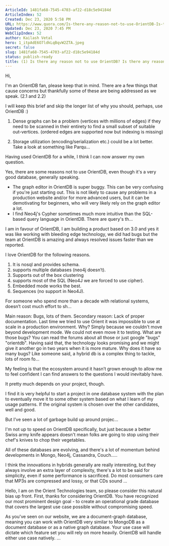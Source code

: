 ```yaml
---
ArticleId: 1481fa68-7545-4703-af22-d18c5e94184d
ArticleIndex: 52
Created: Dec 23, 2020 5:58 PM
URL: https://www.quora.com/Is-there-any-reason-not-to-use-OrientDB-Is-there-any-reason-to-opt-for-MongoDB-or-Neo4j
Updated: Dec 23, 2020 7:45 PM
WebClipIndex: 52
author: Kailash Vetal
hero: 1_itpAdE6O7ldkLqBqvW2ZTA.jpeg
secret: false
slug: 1481fa68-7545-4703-af22-d18c5e94184d
status: publish-ready
title: (1) Is there any reason not to use OrientDB? Is there any reason to opt for MongoDB or Neo4j? - Quora
---
```

Hi,

I'm an OrientDB fan, please keep that in mind. There are a few things that cause concerns but thankfully some of these are being addressed as we speak. (2.1 and 2.2)

I will keep this brief and skip the longer list of why you should, perhaps, use OrientDB :)

1. Dense graphs can be a problem (vertices with millions of edges) if they need to be scanned in their entirety to find a small subset of suitable out-vertices. (ordered edges are supported now but indexing is missing)

2. Storage utilization (encoding/serialization etc.) could be a lot better. Take a look at something like Parqu...

Having used OrientDB for a while, I think I can now answer my own question.

Yes, there are some reasons not to use OrientDB, even though it's a very good database, generally speaking.

- The graph editor in OrientDB is super buggy. This can be very confusing if you're just starting out. This is not likely to cause any problems in a production website and/or for more advanced users, but it can be demotivating for beginners, who will very likely rely on the graph editor a lot.
- I find Neo4j's Cypher sometimes much more intuitive than the SQL-based query language in OrientDB. There are query's th...

I am in favour of OrientDB, I am building a product based on 3.0 and yes it was like working with bleeding edge technology, we did had bugs but the team at OrientDB is amazing and always resolved issues faster than we reported.

I love OrientDB for the following reasons.

1. It is nosql and provides schema.
2. supports multiple databases (neo4j doesn’t).
3. Supports out of the box clustering
4. supports most of the SQL (Neo4J we are forced to use cipher).
5. Embedded mode works the best.
6. Sequences (no support in Neo4J).

For someone who spend more than a decade with relational systems, doesn’t cost much effort to sh...

Main reason: Bugs, lots of them. Secondary reason: Lack of proper documentation.
Last time we tried to use Orient it was impossible to use at scale in a production environment.
Why? Simply because we couldn't move beyond development mode. We could not even move it to testing.
What are those bugs?
You can read the forums about all those or just google "bugs" "orientdb".
Having said that, the technology looks promising and we might give it another go in two years when it is more mature.
Why does it have so many bugs?
Like someone said, a hybrid db is a complex thing to tackle, lots of room fo...

My feeling is that the ecosystem around it hasn’t grown enough to allow me to feel confident I can find answers to the questions I would inevitably have.

It pretty much depends on your project, though.

I find it is very helpful to start a project in one database system with the plan to eventually move it to some other system based on what I learn of my usage patterns. If the original system is chosen over the other candidates, well and good.

But I’ve seen a lot of garbage build up around projec...

I'm not up to speed on OrientDB specifically, but just because a better Swiss army knife appears doesn't mean folks are going to stop using their chef's knives to chop their vegetables.

All of these databases are evolving, and there's a lot of momentum behind developments in Mongo, Neo4j, Cassandra, Couch.....

I think the innovations in hybrids generally are really interesting, but they always involve an extra layer of complexity, there's a lot to be said for simplicity, even if some performance is sacrificed. Do most consumers care that MP3s are compressed and lossy, or that CDs sound ...

Hello,
I am on the Orient Technologies team, so please consider this natural bias up front. First, thanks for considering OrientDB. You have recognized our most prominent design goal - to create an operational grade database that covers the largest use case possible without compromising speed.

As you've seen on our website, we are a document-graph database, meaning you can work with OrientDB very similar to MongoDB as a document database or as a native graph database. Your use case will dictate which feature set you will rely on more heavily. OrientDB will handle either use case natively.
...
